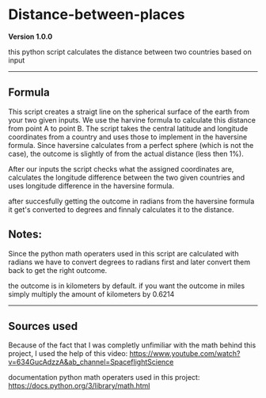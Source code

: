 # Distance-between-places

**Version 1.0.0**

this python script calculates the distance between two countries based on input

---

## Formula
This script creates a straigt line on the spherical surface of the earth from your two given inputs. 
We use the harvine formula to calculate this distance from point A to point B. The script takes the central latitude and longitude coordinates from a country and uses those to implement in the haversine formula. Since haversine calculates from a perfect sphere (which is not the case), the outcome is slightly of from the actual distance (less then 1%).

After our inputs the script checks what the assigned coordinates are, calculates the longitude difference between the two given countries and uses longitude difference in the haversine formula.

after succesfully getting the outcome in radians from the haversine formula it get's converted to degrees and finnaly calculates it to the distance.



## Notes:

Since the python math operaters used in this script are calculated with radians we have to convert degrees to radians first and later convert them back to get the right outcome.

the outcome is in kilometers by default. if you want the outcome in miles simply multiply the amount of kilometers by 0.6214




---

## Sources used

Because of the fact that I was completly unfimiliar with the math behind this project, I used the help of this video:
https://www.youtube.com/watch?v=634GucAdzzA&ab_channel=SpaceflightScience

documentation python math operaters used in this project:
https://docs.python.org/3/library/math.html


